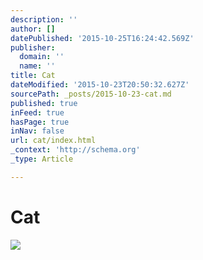 ```yaml
---
description: ''
author: []
datePublished: '2015-10-25T16:24:42.569Z'
publisher:
  domain: ''
  name: ''
title: Cat
dateModified: '2015-10-23T20:50:32.627Z'
sourcePath: _posts/2015-10-23-cat.md
published: true
inFeed: true
hasPage: true
inNav: false
url: cat/index.html
_context: 'http://schema.org'
_type: Article

---
```

# Cat
![](https://the-grid-user-content.s3-us-west-2.amazonaws.com/eb96c392-3aad-4239-881a-871e342838b6.png)